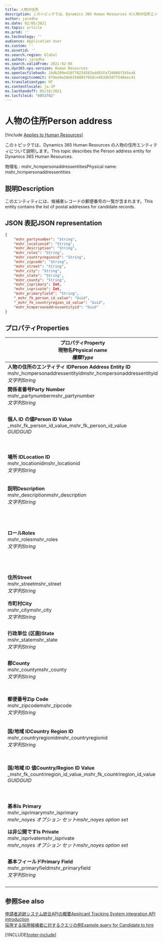 ```yaml
---
title: 人物の住所
description: このトピックでは、Dynamics 365 Human Resources の人物の住所エンティティについて説明します。
author: jaredha
ms.date: 02/05/2021
ms.topic: article
ms.prod: ''
ms.technology: ''
audience: Application User
ms.custom: ''
ms.assetid: ''
ms.search.region: Global
ms.author: jaredha
ms.search.validFrom: 2021-02-05
ms.dyn365.ops.version: Human Resources
ms.openlocfilehash: 14db209e420770234583add93fa72d086f1b5ea6
ms.sourcegitcommit: 879ee8a10e6158885795dce4b3db5077540eec41
ms.translationtype: HT
ms.contentlocale: ja-JP
ms.lasthandoff: 05/18/2021
ms.locfileid: "6053782"
---
```

# <a name="person-address"></a><span data-ttu-id="a8e0e-103">人物の住所</span><span class="sxs-lookup"><span data-stu-id="a8e0e-103">Person address</span></span>

[!include [Applies to Human Resources](../includes/applies-to-hr.md)]

<span data-ttu-id="a8e0e-104">このトピックでは、Dynamics 365 Human Resources の人物の住所エンティティについて説明します。</span><span class="sxs-lookup"><span data-stu-id="a8e0e-104">This topic describes the Person address entity for Dynamics 365 Human Resources.</span></span>

<span data-ttu-id="a8e0e-105">物理名 : mshr_hcmpersonaddressentities</span><span class="sxs-lookup"><span data-stu-id="a8e0e-105">Physical name: mshr_hcmpersonaddressentities</span></span>

## <a name="description"></a><span data-ttu-id="a8e0e-106">説明</span><span class="sxs-lookup"><span data-stu-id="a8e0e-106">Description</span></span>

<span data-ttu-id="a8e0e-107">このエンティティには、候補者レコードの郵便番号の一覧が含まれます。</span><span class="sxs-lookup"><span data-stu-id="a8e0e-107">This entity contains the list of postal addresses for candidate records.</span></span>

## <a name="json-representation"></a><span data-ttu-id="a8e0e-108">JSON 表記</span><span class="sxs-lookup"><span data-stu-id="a8e0e-108">JSON representation</span></span>

```json
{
    "mshr_partynumber": "String",
    "mshr_locationid": "String",
    "mshr_description": "String",
    "mshr_roles": "String",
    "mshr_countryregionid": "String",
    "mshr_zipcode": "String",
    "mshr_street": "String",
    "mshr_city": "String",
    "mshr_state": "String",
    "mshr_county": "String",
    "mshr_isprimary": Int,
    "mshr_isprivate": Int,
    "mshr_primaryfield": "String",
    "_mshr_fk_person_id_value": "Guid",
    "_mshr_fk_countryregion_id_value": "Guid",
    "mshr_hcmpersonaddressentityid": "Guid"
}
```

## <a name="properties"></a><span data-ttu-id="a8e0e-109">プロパティ</span><span class="sxs-lookup"><span data-stu-id="a8e0e-109">Properties</span></span>

| <span data-ttu-id="a8e0e-110">プロパティ</span><span class="sxs-lookup"><span data-stu-id="a8e0e-110">Property</span></span><br><span data-ttu-id="a8e0e-111">**現物名**</span><span class="sxs-lookup"><span data-stu-id="a8e0e-111">**Physical name**</span></span><br><span data-ttu-id="a8e0e-112">**_種類_**</span><span class="sxs-lookup"><span data-stu-id="a8e0e-112">**_Type_**</span></span> | <span data-ttu-id="a8e0e-113">使用</span><span class="sxs-lookup"><span data-stu-id="a8e0e-113">Use</span></span> | <span data-ttu-id="a8e0e-114">説明</span><span class="sxs-lookup"><span data-stu-id="a8e0e-114">Description</span></span> |
| --- | --- | --- |
| <span data-ttu-id="a8e0e-115">**人物の住所のエンティティ ID**</span><span class="sxs-lookup"><span data-stu-id="a8e0e-115">**Person Address Entity ID**</span></span><br><span data-ttu-id="a8e0e-116">mshr_hcmpersonaddressentityid</span><span class="sxs-lookup"><span data-stu-id="a8e0e-116">mshr_hcmpersonaddressentityid</span></span><br><span data-ttu-id="a8e0e-117">*文字列*</span><span class="sxs-lookup"><span data-stu-id="a8e0e-117">*String*</span></span> | <span data-ttu-id="a8e0e-118">読み取り専用</span><span class="sxs-lookup"><span data-stu-id="a8e0e-118">Read-only</span></span><br><span data-ttu-id="a8e0e-119">必須</span><span class="sxs-lookup"><span data-stu-id="a8e0e-119">Required</span></span> | <span data-ttu-id="a8e0e-120">システムが生成した、エンティティ レコードの一意識別子です。</span><span class="sxs-lookup"><span data-stu-id="a8e0e-120">System-generated unique identifier for the entity record.</span></span> |
| <span data-ttu-id="a8e0e-121">**関係者番号**</span><span class="sxs-lookup"><span data-stu-id="a8e0e-121">**Party Number**</span></span><br><span data-ttu-id="a8e0e-122">mshr_partynumber</span><span class="sxs-lookup"><span data-stu-id="a8e0e-122">mshr_partynumber</span></span><br><span data-ttu-id="a8e0e-123">*文字列*</span><span class="sxs-lookup"><span data-stu-id="a8e0e-123">*String*</span></span> | <span data-ttu-id="a8e0e-124">読み取り/書き込み</span><span class="sxs-lookup"><span data-stu-id="a8e0e-124">Read/write</span></span><br><span data-ttu-id="a8e0e-125">必須</span><span class="sxs-lookup"><span data-stu-id="a8e0e-125">Required</span></span> | <span data-ttu-id="a8e0e-126">関連付けられている当事者 (人物) レコードの ID です。</span><span class="sxs-lookup"><span data-stu-id="a8e0e-126">The ID of the associated party (person) record.</span></span> |
| <span data-ttu-id="a8e0e-127">**個人 ID の値**</span><span class="sxs-lookup"><span data-stu-id="a8e0e-127">**Person ID Value**</span></span><br><span data-ttu-id="a8e0e-128">_mshr_fk_person_id_value</span><span class="sxs-lookup"><span data-stu-id="a8e0e-128">_mshr_fk_person_id_value</span></span><br><span data-ttu-id="a8e0e-129">*GUID*</span><span class="sxs-lookup"><span data-stu-id="a8e0e-129">*GUID*</span></span> | <span data-ttu-id="a8e0e-130">読み取り専用</span><span class="sxs-lookup"><span data-stu-id="a8e0e-130">Read-only</span></span><br><span data-ttu-id="a8e0e-131">必須</span><span class="sxs-lookup"><span data-stu-id="a8e0e-131">Required</span></span><br><span data-ttu-id="a8e0e-132">外部キー : mshr_dirpersonentity の mshr_dirpersonentityid</span><span class="sxs-lookup"><span data-stu-id="a8e0e-132">Foreign key: mshr_dirpersonentityid of mshr_dirpersonentity</span></span> | <span data-ttu-id="a8e0e-133">システムが生成する、当事者 (個人) エンティティ レコードの識別子です。</span><span class="sxs-lookup"><span data-stu-id="a8e0e-133">The system-generated identifier of the party (person) entity record.</span></span> |
| <span data-ttu-id="a8e0e-134">**場所 ID**</span><span class="sxs-lookup"><span data-stu-id="a8e0e-134">**Location ID**</span></span><br><span data-ttu-id="a8e0e-135">mshr_locationid</span><span class="sxs-lookup"><span data-stu-id="a8e0e-135">mshr_locationid</span></span><br><span data-ttu-id="a8e0e-136">*文字列*</span><span class="sxs-lookup"><span data-stu-id="a8e0e-136">*String*</span></span> | <span data-ttu-id="a8e0e-137">読み取り/書き込み</span><span class="sxs-lookup"><span data-stu-id="a8e0e-137">Read/write</span></span><br><span data-ttu-id="a8e0e-138">必須</span><span class="sxs-lookup"><span data-stu-id="a8e0e-138">Required</span></span> | <span data-ttu-id="a8e0e-139">住所レコードの場所 ID です。</span><span class="sxs-lookup"><span data-stu-id="a8e0e-139">The location ID of the address record.</span></span> <span data-ttu-id="a8e0e-140">mshr_logisticspostaladdresslocationcdsentity エンティティ内の設定をします。</span><span class="sxs-lookup"><span data-stu-id="a8e0e-140">Set up in mshr_logisticspostaladdresslocationcdsentity entity.</span></span> |
| <span data-ttu-id="a8e0e-141">**説明**</span><span class="sxs-lookup"><span data-stu-id="a8e0e-141">**Description**</span></span><br><span data-ttu-id="a8e0e-142">mshr_description</span><span class="sxs-lookup"><span data-stu-id="a8e0e-142">mshr_description</span></span><br><span data-ttu-id="a8e0e-143">*文字列*</span><span class="sxs-lookup"><span data-stu-id="a8e0e-143">*String*</span></span> | <span data-ttu-id="a8e0e-144">読み取り/書き込み</span><span class="sxs-lookup"><span data-stu-id="a8e0e-144">Read/write</span></span><br><span data-ttu-id="a8e0e-145">必須</span><span class="sxs-lookup"><span data-stu-id="a8e0e-145">Required</span></span> | <span data-ttu-id="a8e0e-146">候補者の住所の説明です。</span><span class="sxs-lookup"><span data-stu-id="a8e0e-146">A description of the candidate’s address.</span></span> |
| <span data-ttu-id="a8e0e-147">**ロール**</span><span class="sxs-lookup"><span data-stu-id="a8e0e-147">**Roles**</span></span><br><span data-ttu-id="a8e0e-148">mshr_roles</span><span class="sxs-lookup"><span data-stu-id="a8e0e-148">mshr_roles</span></span><br><span data-ttu-id="a8e0e-149">*文字列*</span><span class="sxs-lookup"><span data-stu-id="a8e0e-149">*String*</span></span> | <span data-ttu-id="a8e0e-150">読み取り/書き込み</span><span class="sxs-lookup"><span data-stu-id="a8e0e-150">Read/write</span></span><br><span data-ttu-id="a8e0e-151">必須</span><span class="sxs-lookup"><span data-stu-id="a8e0e-151">Required</span></span> | <span data-ttu-id="a8e0e-152">この住所に割り当てられたロールです。</span><span class="sxs-lookup"><span data-stu-id="a8e0e-152">The roles assigned for this address.</span></span> <span data-ttu-id="a8e0e-153">複数のロールを割り当てることができます。</span><span class="sxs-lookup"><span data-stu-id="a8e0e-153">More than one role can be assigned.</span></span> <span data-ttu-id="a8e0e-154">各ロールは、セミコロンで区切る必要があります。</span><span class="sxs-lookup"><span data-stu-id="a8e0e-154">Each role should be separated by a semicolon.</span></span> <span data-ttu-id="a8e0e-155">有効な値は mshr_logisticslocationroleentity エンティティに含まれています。</span><span class="sxs-lookup"><span data-stu-id="a8e0e-155">Valid values contained in the mshr_logisticslocationroleentity entity.</span></span> |
| <span data-ttu-id="a8e0e-156">**住所**</span><span class="sxs-lookup"><span data-stu-id="a8e0e-156">**Street**</span></span><br><span data-ttu-id="a8e0e-157">mshr_street</span><span class="sxs-lookup"><span data-stu-id="a8e0e-157">mshr_street</span></span><br><span data-ttu-id="a8e0e-158">*文字列*</span><span class="sxs-lookup"><span data-stu-id="a8e0e-158">*String*</span></span> | <span data-ttu-id="a8e0e-159">読み取り/書き込み</span><span class="sxs-lookup"><span data-stu-id="a8e0e-159">Read/write</span></span><br><span data-ttu-id="a8e0e-160">オプション</span><span class="sxs-lookup"><span data-stu-id="a8e0e-160">Optional</span></span> | <span data-ttu-id="a8e0e-161">番地です。</span><span class="sxs-lookup"><span data-stu-id="a8e0e-161">The street number.</span></span> |
| <span data-ttu-id="a8e0e-162">**市町村**</span><span class="sxs-lookup"><span data-stu-id="a8e0e-162">**City**</span></span><br><span data-ttu-id="a8e0e-163">mshr_city</span><span class="sxs-lookup"><span data-stu-id="a8e0e-163">mshr_city</span></span><br><span data-ttu-id="a8e0e-164">*文字列*</span><span class="sxs-lookup"><span data-stu-id="a8e0e-164">*String*</span></span> | <span data-ttu-id="a8e0e-165">読み取り/書き込み</span><span class="sxs-lookup"><span data-stu-id="a8e0e-165">Read/write</span></span><br><span data-ttu-id="a8e0e-166">オプション</span><span class="sxs-lookup"><span data-stu-id="a8e0e-166">Optional</span></span> | <span data-ttu-id="a8e0e-167">住所の市町村。</span><span class="sxs-lookup"><span data-stu-id="a8e0e-167">The city of the address.</span></span> <span data-ttu-id="a8e0e-168">mshr_logisticsaddresscityentity エンティティで設定します。</span><span class="sxs-lookup"><span data-stu-id="a8e0e-168">Set up in mshr_logisticsaddresscityentity entity.</span></span> |
| <span data-ttu-id="a8e0e-169">**行政単位 (区画)**</span><span class="sxs-lookup"><span data-stu-id="a8e0e-169">**State**</span></span><br><span data-ttu-id="a8e0e-170">mshr_state</span><span class="sxs-lookup"><span data-stu-id="a8e0e-170">mshr_state</span></span><br><span data-ttu-id="a8e0e-171">*文字列*</span><span class="sxs-lookup"><span data-stu-id="a8e0e-171">*String*</span></span> | <span data-ttu-id="a8e0e-172">読み取り/書き込み</span><span class="sxs-lookup"><span data-stu-id="a8e0e-172">Read/write</span></span><br><span data-ttu-id="a8e0e-173">オプション</span><span class="sxs-lookup"><span data-stu-id="a8e0e-173">Optional</span></span> | <span data-ttu-id="a8e0e-174">住所の都道府県です。</span><span class="sxs-lookup"><span data-stu-id="a8e0e-174">The state of the address.</span></span> <span data-ttu-id="a8e0e-175">mshr_logisticsaddressstateentity エンティティで設定します。</span><span class="sxs-lookup"><span data-stu-id="a8e0e-175">Set up in mshr_logisticsaddressstateentity entity.</span></span> |
| <span data-ttu-id="a8e0e-176">**郡**</span><span class="sxs-lookup"><span data-stu-id="a8e0e-176">**County**</span></span><br><span data-ttu-id="a8e0e-177">mshr_county</span><span class="sxs-lookup"><span data-stu-id="a8e0e-177">mshr_county</span></span><br><span data-ttu-id="a8e0e-178">*文字列*</span><span class="sxs-lookup"><span data-stu-id="a8e0e-178">*String*</span></span> | <span data-ttu-id="a8e0e-179">読み取り/書き込み</span><span class="sxs-lookup"><span data-stu-id="a8e0e-179">Read/write</span></span><br><span data-ttu-id="a8e0e-180">オプション</span><span class="sxs-lookup"><span data-stu-id="a8e0e-180">Optional</span></span> | <span data-ttu-id="a8e0e-181">住所の市区郡。</span><span class="sxs-lookup"><span data-stu-id="a8e0e-181">The county of the address.</span></span> <span data-ttu-id="a8e0e-182">mshr_logisticsaddresscountyentity エンティティで設定します。</span><span class="sxs-lookup"><span data-stu-id="a8e0e-182">Set up in mshr_logisticsaddresscountyentity entity.</span></span> |
| <span data-ttu-id="a8e0e-183">**郵便番号**</span><span class="sxs-lookup"><span data-stu-id="a8e0e-183">**Zip Code**</span></span><br><span data-ttu-id="a8e0e-184">mshr_zipcode</span><span class="sxs-lookup"><span data-stu-id="a8e0e-184">mshr_zipcode</span></span><br><span data-ttu-id="a8e0e-185">*文字列*</span><span class="sxs-lookup"><span data-stu-id="a8e0e-185">*String*</span></span> | <span data-ttu-id="a8e0e-186">読み取り/書き込み</span><span class="sxs-lookup"><span data-stu-id="a8e0e-186">Read/write</span></span><br><span data-ttu-id="a8e0e-187">オプション</span><span class="sxs-lookup"><span data-stu-id="a8e0e-187">Optional</span></span> | <span data-ttu-id="a8e0e-188">住所の郵便番号です。</span><span class="sxs-lookup"><span data-stu-id="a8e0e-188">The zip/postal code of the address.</span></span> <span data-ttu-id="a8e0e-189">mshr_logisticsaddresspostalcodeentity エンティティで設定します。</span><span class="sxs-lookup"><span data-stu-id="a8e0e-189">Set up in mshr_logisticsaddresspostalcodeentity entity.</span></span> |
| <span data-ttu-id="a8e0e-190">**国/地域 ID**</span><span class="sxs-lookup"><span data-stu-id="a8e0e-190">**Country Region ID**</span></span><br><span data-ttu-id="a8e0e-191">mshr_countryregionid</span><span class="sxs-lookup"><span data-stu-id="a8e0e-191">mshr_countryregionid</span></span><br><span data-ttu-id="a8e0e-192">*文字列*</span><span class="sxs-lookup"><span data-stu-id="a8e0e-192">*String*</span></span> | <span data-ttu-id="a8e0e-193">読み取り/書き込み</span><span class="sxs-lookup"><span data-stu-id="a8e0e-193">Read/write</span></span><br><span data-ttu-id="a8e0e-194">オプション</span><span class="sxs-lookup"><span data-stu-id="a8e0e-194">Optional</span></span> | <span data-ttu-id="a8e0e-195">住所の国または地域。</span><span class="sxs-lookup"><span data-stu-id="a8e0e-195">The country or region of the address.</span></span> |
| <span data-ttu-id="a8e0e-196">**国/地域 ID 値**</span><span class="sxs-lookup"><span data-stu-id="a8e0e-196">**Country/Region ID Value**</span></span><br><span data-ttu-id="a8e0e-197">_mshr_fk_countriregion_id_value</span><span class="sxs-lookup"><span data-stu-id="a8e0e-197">_mshr_fk_countriregion_id_value</span></span><br><span data-ttu-id="a8e0e-198">*GUID*</span><span class="sxs-lookup"><span data-stu-id="a8e0e-198">*GUID*</span></span> | <span data-ttu-id="a8e0e-199">読み取り専用</span><span class="sxs-lookup"><span data-stu-id="a8e0e-199">Read-only</span></span><br><span data-ttu-id="a8e0e-200">オプション</span><span class="sxs-lookup"><span data-stu-id="a8e0e-200">Optional</span></span><br><span data-ttu-id="a8e0e-201">外部キー : mshr_logisticsaddresscountryregionentity の mshr_logisticaddresscountryregionentityid</span><span class="sxs-lookup"><span data-stu-id="a8e0e-201">Foreign key: mshr_logisticaddresscountryregionentityid of mshr_logisticsaddresscountryregionentity</span></span> | <span data-ttu-id="a8e0e-202">システムが生成する国/地域の住所の一意識別子です。</span><span class="sxs-lookup"><span data-stu-id="a8e0e-202">System-generated unique identifier of the country/region of the address.</span></span> |
| <span data-ttu-id="a8e0e-203">**基本**</span><span class="sxs-lookup"><span data-stu-id="a8e0e-203">**Is Primary**</span></span><br><span data-ttu-id="a8e0e-204">mshr_isprimary</span><span class="sxs-lookup"><span data-stu-id="a8e0e-204">mshr_isprimary</span></span><br><span data-ttu-id="a8e0e-205">*mshr_noyes オプション セット*</span><span class="sxs-lookup"><span data-stu-id="a8e0e-205">*mshr_noyes option set*</span></span> | <span data-ttu-id="a8e0e-206">読み取り/書き込み</span><span class="sxs-lookup"><span data-stu-id="a8e0e-206">Read/write</span></span><br><span data-ttu-id="a8e0e-207">必須</span><span class="sxs-lookup"><span data-stu-id="a8e0e-207">Required</span></span> | <span data-ttu-id="a8e0e-208">この住所が、定義されたロールの人物の基本住所であるかどうかを識別します。</span><span class="sxs-lookup"><span data-stu-id="a8e0e-208">Identifies whether this address is the primary address for the person of the defined role.</span></span> |
| <span data-ttu-id="a8e0e-209">**は非公開です**</span><span class="sxs-lookup"><span data-stu-id="a8e0e-209">**Is Private**</span></span><br><span data-ttu-id="a8e0e-210">mshr_isprivate</span><span class="sxs-lookup"><span data-stu-id="a8e0e-210">mshr_isprivate</span></span><br><span data-ttu-id="a8e0e-211">*mshr_noyes オプション セット*</span><span class="sxs-lookup"><span data-stu-id="a8e0e-211">*mshr_noyes option set*</span></span> | <span data-ttu-id="a8e0e-212">読み取り/書き込み</span><span class="sxs-lookup"><span data-stu-id="a8e0e-212">Read/write</span></span><br><span data-ttu-id="a8e0e-213">必須</span><span class="sxs-lookup"><span data-stu-id="a8e0e-213">Required</span></span> | <span data-ttu-id="a8e0e-214">この住所が個人のプライベート アドレスかどうかを識別します。</span><span class="sxs-lookup"><span data-stu-id="a8e0e-214">Identifies whether this address is a private address for the person.</span></span> |
| <span data-ttu-id="a8e0e-215">**基本フィールド**</span><span class="sxs-lookup"><span data-stu-id="a8e0e-215">**Primary Field**</span></span><br><span data-ttu-id="a8e0e-216">mshr_primaryfield</span><span class="sxs-lookup"><span data-stu-id="a8e0e-216">mshr_primaryfield</span></span><br><span data-ttu-id="a8e0e-217">*文字列*</span><span class="sxs-lookup"><span data-stu-id="a8e0e-217">*String*</span></span> | <span data-ttu-id="a8e0e-218">読み取り専用</span><span class="sxs-lookup"><span data-stu-id="a8e0e-218">Read-only</span></span><br><span data-ttu-id="a8e0e-219">必須</span><span class="sxs-lookup"><span data-stu-id="a8e0e-219">Required</span></span> | <span data-ttu-id="a8e0e-220">エンティティ レコードの基本識別子として使用されるフィールドです。</span><span class="sxs-lookup"><span data-stu-id="a8e0e-220">Field used as a primary identifier of the entity record.</span></span> <span data-ttu-id="a8e0e-221">関係者番号と場所 ID の組み合わせです。</span><span class="sxs-lookup"><span data-stu-id="a8e0e-221">Combination of party number and location ID.</span></span> |

## <a name="see-also"></a><span data-ttu-id="a8e0e-222">参照</span><span class="sxs-lookup"><span data-stu-id="a8e0e-222">See also</span></span>

[<span data-ttu-id="a8e0e-223">申請者追跡システム統合APIの概要</span><span class="sxs-lookup"><span data-stu-id="a8e0e-223">Applicant Tracking System integration API introduction</span></span>](hr-admin-integration-ats-api-introduction.md)<br>
[<span data-ttu-id="a8e0e-224">採用する採用候補者に対するクエリの例</span><span class="sxs-lookup"><span data-stu-id="a8e0e-224">Example query for Candidate to hire</span></span>](hr-admin-integration-ats-api-candidate-to-hire-example-query.md)



[!INCLUDE[footer-include](../includes/footer-banner.md)]